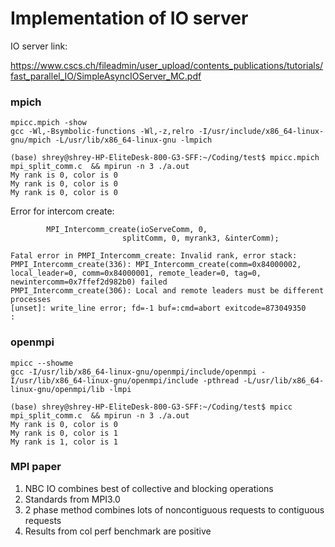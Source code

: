 # Implementation of IO server 

IO server link: 

https://www.cscs.ch/fileadmin/user_upload/contents_publications/tutorials/fast_parallel_IO/SimpleAsyncIOServer_MC.pdf

### mpich 

```
mpicc.mpich -show
gcc -Wl,-Bsymbolic-functions -Wl,-z,relro -I/usr/include/x86_64-linux-gnu/mpich -L/usr/lib/x86_64-linux-gnu -lmpich
```

```
(base) shrey@shrey-HP-EliteDesk-800-G3-SFF:~/Coding/test$ mpicc.mpich  mpi_split_comm.c  && mpirun -n 3 ./a.out 
My rank is 0, color is 0 
My rank is 0, color is 0 
My rank is 0, color is 0
``` 

Error for intercom create: 

```
        MPI_Intercomm_create(ioServeComm, 0,
                         splitComm, 0, myrank3, &interComm);  
```

```
Fatal error in PMPI_Intercomm_create: Invalid rank, error stack:
PMPI_Intercomm_create(336): MPI_Intercomm_create(comm=0x84000002, local_leader=0, comm=0x84000001, remote_leader=0, tag=0, newintercomm=0x7ffef2d982b0) failed
PMPI_Intercomm_create(306): Local and remote leaders must be different processes
[unset]: write_line error; fd=-1 buf=:cmd=abort exitcode=873049350
:
```



### openmpi 
```
mpicc --showme 
gcc -I/usr/lib/x86_64-linux-gnu/openmpi/include/openmpi -I/usr/lib/x86_64-linux-gnu/openmpi/include -pthread -L/usr/lib/x86_64-linux-gnu/openmpi/lib -lmpi
```

```
(base) shrey@shrey-HP-EliteDesk-800-G3-SFF:~/Coding/test$ mpicc mpi_split_comm.c  && mpirun -n 3 ./a.out 
My rank is 0, color is 0 
My rank is 0, color is 1 
My rank is 1, color is 1 

```

### MPI paper 

1. NBC IO combines best of collective and blocking operations 
2. Standards from MPI3.0
3. 2 phase method combines lots of noncontiguous requests to contiguous requests 
4. Results from col perf benchmark are positive 

